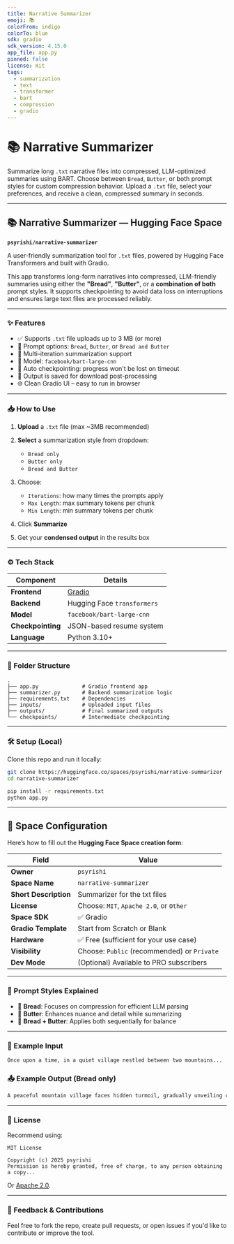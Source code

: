 ```yaml
---
title: Narrative Summarizer
emoji: 📚
colorFrom: indigo
colorTo: blue
sdk: gradio
sdk_version: 4.15.0
app_file: app.py
pinned: false
license: mit
tags:
  - summarization
  - text
  - transformer
  - bart
  - compression
  - gradio
---
```


# 📚 Narrative Summarizer

Summarize long `.txt` narrative files into compressed, LLM-optimized summaries using BART. Choose between `Bread`, `Butter`, or both prompt styles for custom compression behavior. Upload a `.txt` file, select your preferences, and receive a clean, compressed summary in seconds.

---

## 📚 Narrative Summarizer — Hugging Face Space

**`psyrishi/narrative-summarizer`**

A user-friendly summarization tool for `.txt` files, powered by Hugging Face Transformers and built with Gradio.

This app transforms long-form narratives into compressed, LLM-friendly summaries using either the **"Bread"**, **"Butter"**, or a **combination of both** prompt styles. It supports checkpointing to avoid data loss on interruptions and ensures large text files are processed reliably.

---

### ✨ Features

* ✅ Supports `.txt` file uploads up to 3 MB (or more)
* 📌 Prompt options: `Bread`, `Butter`, or `Bread and Butter`
* 🔁 Multi-iteration summarization support
* 🧠 Model: `facebook/bart-large-cnn`
* 💾 Auto checkpointing: progress won't be lost on timeout
* 🧰 Output is saved for download post-processing
* 🌐 Clean Gradio UI – easy to run in browser

---

### 📥 How to Use

1. **Upload** a `.txt` file (max \~3MB recommended)
2. **Select** a summarization style from dropdown:

   * `Bread only`
   * `Butter only`
   * `Bread and Butter`
3. Choose:

   * `Iterations`: how many times the prompts apply
   * `Max Length`: max summary tokens per chunk
   * `Min Length`: min summary tokens per chunk
4. Click **Summarize**
5. Get your **condensed output** in the results box

---

### ⚙️ Tech Stack

| Component         | Details                          |
| ----------------- | -------------------------------- |
| **Frontend**      | [Gradio](https://www.gradio.app) |
| **Backend**       | Hugging Face `transformers`      |
| **Model**         | `facebook/bart-large-cnn`        |
| **Checkpointing** | JSON-based resume system         |
| **Language**      | Python 3.10+                     |

---

### 📂 Folder Structure

```
.
├── app.py              # Gradio frontend app
├── summarizer.py       # Backend summarization logic
├── requirements.txt    # Dependencies
├── inputs/             # Uploaded input files
├── outputs/            # Final summarized outputs
└── checkpoints/        # Intermediate checkpointing
```

---

### 🛠️ Setup (Local)

Clone this repo and run it locally:

```bash
git clone https://huggingface.co/spaces/psyrishi/narrative-summarizer
cd narrative-summarizer

pip install -r requirements.txt
python app.py
```

---

## 🚀 Space Configuration

Here’s how to fill out the **Hugging Face Space creation form**:

| Field                 | Value                                       |
| --------------------- | ------------------------------------------- |
| **Owner**             | `psyrishi`                                  |
| **Space Name**        | `narrative-summarizer`                      |
| **Short Description** | Summarizer for the txt files                |
| **License**           | Choose: `MIT`, `Apache 2.0`, or `Other`     |
| **Space SDK**         | ✅ Gradio                                    |
| **Gradio Template**   | Start from Scratch or Blank                 |
| **Hardware**          | ✅ Free (sufficient for your use case)       |
| **Visibility**        | Choose: `Public` (recommended) or `Private` |
| **Dev Mode**          | (Optional) Available to PRO subscribers     |

---

### 🧪 Prompt Styles Explained

* 🥖 **Bread**: Focuses on compression for efficient LLM parsing
* 🧈 **Butter**: Enhances nuance and detail while summarizing
* 🥪 **Bread + Butter**: Applies both sequentially for balance

---

### 📌 Example Input

```txt
Once upon a time, in a quiet village nestled between two mountains...
```

### 📤 Example Output (Bread only)

```txt
A peaceful mountain village faces hidden turmoil, gradually unveiling conflicts beneath its quiet surface.
```

---

### 🔐 License

Recommend using:

```
MIT License

Copyright (c) 2025 psyrishi
Permission is hereby granted, free of charge, to any person obtaining a copy...
```

Or [Apache 2.0](https://www.apache.org/licenses/LICENSE-2.0).

---

### 👋 Feedback & Contributions

Feel free to fork the repo, create pull requests, or open issues if you'd like to contribute or improve the tool.

